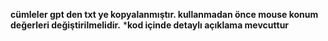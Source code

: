 **cümleler gpt den txt ye kopyalanmıştır. kullanmadan önce mouse konum değerleri değiştirilmelidir.**
***kod içinde detaylı açıklama mevcuttur**
